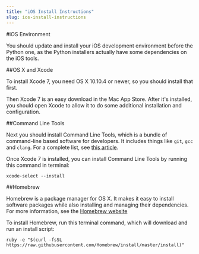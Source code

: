 ```yaml
---
title: "iOS Install Instructions"
slug: ios-install-instructions
---
```


#iOS Environment

You should update and install your iOS development environment before the Python one, as the Python installers actually have some dependencies on the iOS tools.

##OS X and Xcode

To install Xcode 7, you need OS X 10.10.4 or newer, so you should install that first.

Then Xcode 7 is an easy download in the Mac App Store. After it's installed, you should open Xcode to allow it to do some additional installation and configuration.

##Command Line Tools

Next you should install Command Line Tools, which is a bundle of command-line based software for developers. It includes things like `git`, `gcc` and `clang`. For a complete list, see [this article](http://osxdaily.com/2014/02/12/install-command-line-tools-mac-os-x/).

Once Xcode 7 is installed, you can install Command Line Tools by running this command in terminal:

	xcode-select --install
	
##Homebrew

Homebrew is a package manager for OS X. It makes it easy to install software packages while also installing and managing their dependencies. For more information, see the [Homebrew website](http://brew.sh/)

To install Homebrew, run this terminal command, which will download and run an install script:

	ruby -e "$(curl -fsSL https://raw.githubusercontent.com/Homebrew/install/master/install)"
